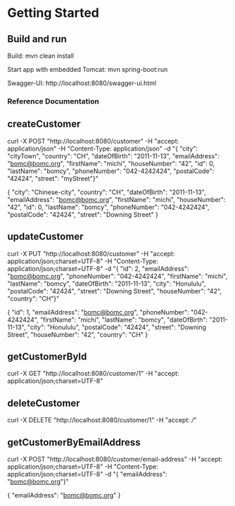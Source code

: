# Getting Started

## Build and run

Build: mvn clean install

Start app with embedded Tomcat: mvn spring-boot:run

Swagger-UI: http://localhost:8080/swagger-ui.html

### Reference Documentation

## createCustomer

curl -X POST "http://localhost:8080/customer" -H "accept: application/json" -H "Content-Type: application/json" -d "{ \"city\": \"cityTown\", \"country\": \"CH\", \"dateOfBirth\": \"2011-11-13\", \"emailAddress\": \"bomc@bomc.org\", \"firstName\": \"michi\", \"houseNumber\": \"42\", \"id\": 0, \"lastName\": \"bomcy\", \"phoneNumber\": \"042-4242424\", \"postalCode\": \"42424\", \"street\": \"myStreet\"}"

{
  "city": "Chinese-city",
  "country": "CH",
  "dateOfBirth": "2011-11-13",
  "emailAddress": "bomc@bomc.org",
  "firstName": "michi",
  "houseNumber": "42",
  "id": 0,
  "lastName": "bomcy",
  "phoneNumber": "042-4242424",
  "postalCode": "42424",
  "street": "Downing Street"
}


## updateCustomer

curl -X PUT "http://localhost:8080/customer" -H "accept: application/json;charset=UTF-8" -H "Content-Type: application/json;charset=UTF-8" -d "{ \"id\": 2, \"emailAddress\": \"bomc@bomc.org\", \"phoneNumber\": \"042-4242424\", \"firstName\": \"michi\", \"lastName\": \"bomcy\", \"dateOfBirth\": \"2011-11-13\", \"city\": \"Honululu\", \"postalCode\": \"42424\", \"street\": \"Downing Street\", \"houseNumber\": \"42\", \"country\": \"CH\"}"

{
  "id": 1,
  "emailAddress": "bomc@bomc.org",
  "phoneNumber": "042-4242424",
  "firstName": "michi",
  "lastName": "bomcy",
  "dateOfBirth": "2011-11-13",
  "city": "Honululu",
  "postalCode": "42424",
  "street": "Downing Street",
  "houseNumber": "42",
  "country": "CH"
}


## getCustomerById

curl -X GET "http://localhost:8080/customer/1" -H "accept: application/json;charset=UTF-8"


## deleteCustomer

curl -X DELETE "http://localhost:8080/customer/1" -H "accept: */*"


## getCustomerByEmailAddress

curl -X POST "http://localhost:8080/customer/email-address" -H "accept: application/json;charset=UTF-8" -H "Content-Type: application/json;charset=UTF-8" -d "{ \"emailAddress\": \"bomc@bomc.org\"}"

{
  "emailAddress": "bomc@bomc.org"
}